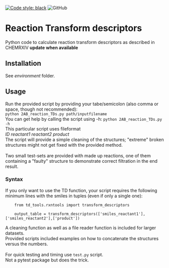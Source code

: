 [![Code style: black](https://img.shields.io/badge/code%20style-black-000000.svg)](https://github.com/psf/black)
![GitHub](https://img.shields.io/github/license/docminus/RxnTransformDescriptors)

# Reaction Transform descriptors
Python code to calculate reaction transform descriptors as described in CHEMRXIV **update when available**

## Installation
See _environment_ folder.

## Usage
Run the provided script by providing your tabe/semicolon (also comma or space, though not recommended):<br>
`python 2AB_reaction_TDs.py path/inputfilename`<br>
You can get help by calling the script using -h: `python 2AB_reaction_TDs.py -h` <br>
This particular script uses fileformat<br>
_ID reactant1 reactant2 product_<br>
The script will provide a simple cleaning of the structures; "extreme" broken structures might not get fixed with the provided method.<br>
<br>
Two small test-sets are provided with made up reactions, one of them containing a "faulty" structure to demonstrate correct filtration in the end result.

### Syntax
If you only want to use the TD function, your script requires the following minimum lines with the smiles in tuples (even if only a single one):
```
    from td_tools.rxntools import transform_descriptors
    
    output_table = transform_descriptors(['smiles_reactant1'],['smiles_reactant2'],['product'])
```
A cleaning function as well as a file reader function is included for larger datasets.<br>
Provided scripts included examples on how to concatenate the structures versus the numbers.<br>
<br>
For quick testing and timing use `test.py` script.<br>
Not a pytest package but does the trick.<br>
<br>

